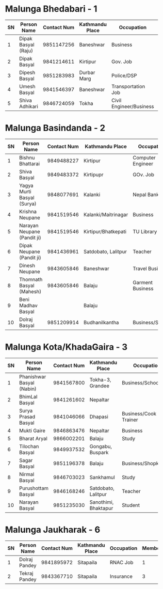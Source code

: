 # Malunga Bhedabari - 1

| SN | Person Name					| Contact Num	| Kathmandu Place		| Occupation				| Members 	|
|----| -------------------------	| --------------| ----------------------|---------------------		|-----------|
| 1	 | Dipak Basyal (Raju) 			| 9851147256 	|Baneshwar  			|   Business      			|	4		|
| 2	 | Dipak Basyal		 			| 9841214611 	|Kirtipur  				|   Gov. Job      			|	4		|
| 3	 | Dipesh Basyal		 		| 9851283983 	|Durbar Marg  			|   Police/DSP      		|	1		|
| 4	 | Umesh Basyal		 			| 9841546397 	|Baneshwar				|   Transportation Job		|	1		|
| 5	 | Shiva Adhikari				| 9846724059 	|Tokha 					|   Civil Engineer/Business	|   3		|


# Malunga Basindanda - 2

| SN | Person Name					| Contact Num	| Kathmandu Place		| Occupation				| Members 	|
|----| -------------------------	| --------------| ----------------------|---------------------		|-----------|
| 1	 | Bishnu Bhattarai 			| 9849488227 	|Kirtipur  				|   Computer Engineer		|   2		|
| 2	 | Shiva Basyal 				| 9849483372 	|Kirtipupr  			|   GOv. Job    			| 	4		|
| 3	 | Yagya Murti Basyal (Surya) 	| 9848077691 	|Kalanki  				|	Nepal Bank    			| 	4		|
| 4	 | Krishna Neupane 				| 9841519546 	|Kalanki/Maitrinagar	|	Business    			| 	4		|
| 5	 | Narayan Neupane (Pandit ji)	| 9841519546 	|Kirtipur/Bhatkepati	|	TU Library    			| 	4		|
| 6	 | Dipak Neupane (Pandit ji) 	| 9841436961 	|Satdobato, Lalitpur	|	Teacher    				| 	4		|
| 7	 | Dinesh Neupane 				| 9843605846 	|Baneshwar				|	Travel Business    		| 	4		|
| 8	 | Thomnath Basyal (Mahesh) 	| 9843605846 	|Balaju					|	Garment Business   		| 	6		|
| 9	 | Beni Madhav Basyal 			|  				|Balaju					|	  						| 	1		|
| 10 | Dolraj Basyal 				| 9851209914	|Budhanilkantha			|	Business/School			| 	1		|



# Malunga Kota/KhadaGaira - 3

| SN | Person Name					| Contact Num	| Kathmandu Place		| Occupation				| Members 	|
|----| -------------------------	| --------------| ----------------------|---------------------		|-----------|
| 1	 | Phanishwar Basyal (Nabin)	| 9841567800 	|Tokha-3, Grandee 		|   Business/School			|   2		|
| 2	 | BhimLal Basyal 				| 9841261602 	|Nepaltar  				|       					| 	4		|
| 3	 | Surya Prasad Basyal 			| 9841046066 	|Dhapasi  				|   Business/Cook Trainer	| 	4		|
| 4	 | Mukti Gaire 					| 9846863476 	|Nepaltar  				|   Business				| 	4		|
| 5	 | Bharat Aryal 				| 9866002201 	|Balaju  				|   Study					|	3		|
| 6	 | Tilochan Basyal 				| 9849937532 	|Gongabu, Buspark  		|   						| 	4		|
| 7	 | Sagar Basyal 				| 9851196378 	|Balaju  				|   Business/Shopkeeper		| 	4		|
| 8	 | Nirmal Basyal 				| 9846703023	|Sankhamul 				|   Study					| 	3		|
| 9	 | Purushottam Basyal 			| 9846168246 	|Satdobato, Lalitpur	|   Teacher					| 	4		|
| 10 | Narayan Basyal 				| 9851235030 	|Sanothimi, Bhaktapur	|   Student					| 	4		|



# Malunga Jaukharak - 6
| SN | Person Name					| Contact Num	| Kathmandu Place		| Occupation				| Members 	|
|----| -------------------------	| --------------| ----------------------|---------------------		|-----------|
| 1	 | Dolraj Pandey				| 9841895972 	|Sitapaila 				|   RNAC Job				|   1		|
| 2	 | Tekraj Pandey				| 9843367710 	|Sitapaila 				|   Insurance				|   3		|